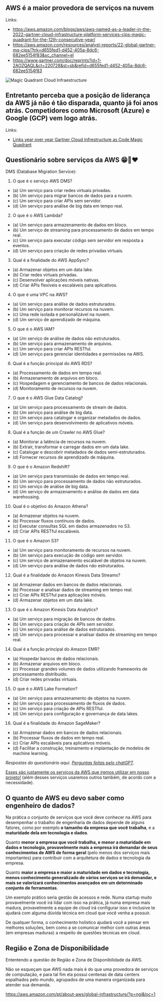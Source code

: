 
## AWS é a maior provedora de serviços na nuvem

Links:
- https://aws.amazon.com/blogs/aws/aws-named-as-a-leader-in-the-2022-gartner-cloud-infrastructure-platform-services-cips-magic-quadrant-for-the-12th-consecutive-year/
- https://aws.amazon.com/resources/analyst-reports/22-global-gartner-mq-cips/?trk=d655fed1-d452-405a-8dc6-682ee5154f83&sc_channel=el
- https://www.gartner.com/doc/reprints?id=1-2AOZQAQL&ct=220728&st=sb&refid=d655fed1-d452-405a-8dc6-682ee5154f83

![Magic Quadrant Cloud Infraestructure](./The-Magic-Quadrant-for-cloud-infrastructure-and-platform-services-shows-eight-providers-placed-in-either-the-Leaders%2C-Challengers%2C-Visionaries-or-Niche-Players-quadrant%2C-as-of-June-2022--Providers-are-positioned-based-on-ability-to-execute-.png)

## Entretanto perceba que a posição de liderança da AWS já não é tão disparada, quanto já foi anos atrás. Competidores como Microsoft (Azure) e Google (GCP) vem logo atrás.

Links:
- [Links year over year Gartner Cloud Infrestructure as Code Magic Quadrant](./Gartner%20Cloud%20Infraestructure%20as%20Code/)

## Questionário sobre serviços da AWS 😁🎉❤️

DMS (Database Migration Service):

1. O que é o serviço AWS DMS?

- (a) Um serviço para criar redes virtuais privadas.
- (b) Um serviço para migrar bancos de dados para a nuvem.
- (c) Um serviço para criar APIs sem servidor.
- (d) Um serviço para análise de big data em tempo real.

2. O que é o AWS Lambda?
- (a) Um serviço para armazenamento de dados em bloco.
- (b) Um serviço de streaming para processamento de dados em tempo real.
- (c) Um serviço para executar código sem servidor em resposta a eventos.
- (d) Um serviço para criação de redes privadas virtuais.

3. Qual é a finalidade do AWS AppSync?
- (a) Armazenar objetos em um data lake.
- (b) Criar redes virtuais privadas.
- (c) Desenvolver aplicações móveis nativas.
- (d) Criar APIs flexíveis e escaláveis para aplicativos.

4. O que é uma VPC na AWS?
- (a) Um serviço para análise de dados estruturados.
- (b) Um serviço para monitorar recursos na nuvem.
- (c) Uma rede isolada e personalizável na nuvem.
- (d) Um serviço de aprendizado de máquina.

5. O que é o AWS IAM?
- (a) Um serviço de análise de dados não estruturados.
- (b) Um serviço para armazenamento de arquivos.
- (c) Um serviço para criar APIs RESTful.
- (d) Um serviço para gerenciar identidades e permissões na AWS.

6. Qual é a função principal do AWS RDS?
- (a) Processamento de dados em tempo real.
- (b) Armazenamento de arquivos em bloco.
- (c) Hospedagem e gerenciamento de bancos de dados relacionais.
- (d) Monitoramento de recursos na nuvem.

7. O que é o AWS Glue Data Catalog?
- (a) Um serviço para processamento de stream de dados.
- (b) Um serviço para análise de big data.
- (c) Um serviço para catalogar e organizar metadados de dados.
- (d) Um serviço para desenvolvimento de aplicativos móveis.

8. Qual é a função de um Crawler no AWS Glue?
- (a) Monitorar a latência de recursos na nuvem.
- (b) Extrair, transformar e carregar dados em um data lake.
- (c) Catalogar e descobrir metadados de dados semi-estruturados.
- (d) Fornecer recursos de aprendizado de máquina.

9. O que é o Amazon Redshift?
- (a) Um serviço para transmissão de dados em tempo real.
- (b) Um serviço para processamento de dados não estruturados.
- (c) Um serviço de análise de big data.
- (d) Um serviço de armazenamento e análise de dados em data warehousing.

10. Qual é o objetivo do Amazon Athena?
- (a) Armazenar objetos na nuvem.
- (b) Processar fluxos contínuos de dados.
- (c) Executar consultas SQL em dados armazenados no S3.
- (d) Criar APIs RESTful escaláveis.

11.  O que é o Amazon S3?
- (a) Um serviço para monitoramento de recursos na nuvem.
- (b) Um serviço para execução de código sem servidor.
- (c) Um serviço de armazenamento escalável de objetos na nuvem.
- (d) Um serviço para análise de dados não estruturados.

12.  Qual é a finalidade do Amazon Kinesis Data Streams?
- (a) Armazenar dados em bancos de dados relacionais.
- (b) Processar e analisar dados de streaming em tempo real.
- (c) Criar APIs RESTful para aplicações móveis.
- (d) Armazenar objetos em um data lake.


13.  O que é o Amazon Kinesis Data Analytics?
- (a) Um serviço para migração de bancos de dados.
- (b) Um serviço para criação de APIs sem servidor.
- (c) Um serviço para análise de dados estruturados.
- (d) Um serviço para processar e analisar dados de streaming em tempo real.


14.  Qual é a função principal do Amazon EMR?
- (a) Hospedar bancos de dados relacionais.
- (b) Armazenar arquivos em bloco.
- (c) Processar grandes volumes de dados utilizando frameworks de processamento distribuído.
- (d) Criar redes privadas virtuais.

15.  O que é o AWS Lake Formation?
- (a) Um serviço para armazenamento de objetos na nuvem.
- (b) Um serviço para processamento de fluxos de dados.
- (c) Um serviço para criação de APIs RESTful.
- (d) Um serviço para configuração e governança de data lakes.

16.  Qual é a finalidade do Amazon SageMaker?
- (a) Armazenar dados em bancos de dados relacionais.
- (b) Processar fluxos de dados em tempo real.
- (c) Criar APIs escaláveis para aplicativos móveis.
- (d) Facilitar a construção, treinamento e implantação de modelos de machine learning.

_Respostas do questionário aqui. [Perguntas feitas pelo chatGPT](https://chat.openai.com/share/e0784cf5-72a8-4feb-b3a6-459b0b2d2113)._

[Esses são justamente os serviços da AWS que iremos utilizar em nosso projeto!](/Projeto.png) (além desses serviços usaremos outros também, de acordo com a necessidade).

## O quanto de AWS eu devo saber como engenheiro de dados?

Na prática o conjunto de serviços que você deve conhecer na AWS para desempenhar o trabalho de engenharia de dados depende de alguns fatores, como por exemplo **o tamanho da empresa que você trabalha**, e a **maturidade dela em tecnologia e dados**.

Quanto **menor a empresa que você trabalha, e menor a maturidade em dados e tecnologia, provavelmente mais a empresa irá demandar de seus conhecimentos de AWS de forma geral** (pelo menos dos serviços mais importantes) para contribuir com a arquitetura de dados e tecnologia da empresa.

Quanto **maior a empresa e maior a maturidade em dados e tecnologia, menos conhecimento generalizado de vários serviços se irá demandar, e mais se valorizará conhecimentos avançados em um determinado conjunto de ferramentas**.

Um exemplo prático seria gestão de acessos e rede. Numa startup muito provavelmente você irá lidar com isso na prática, já numa empresa mais madura, provavelmente a equipe de cloud irá configurar isso e inclusive te ajudará com alguma dúvida técnica em cloud que você venha a possuir.

De qualquer forma, o conhecimento holístico ajudará você a pensar em melhores soluções, bem como a se comunicar melhor com outras áreas (em empresas maduras) a respeito de questões técnicas em cloud.

## Região e Zona de Disponibilidade

Ententendo a questão de Região e Zona de Disponibilidade da AWS.

Não se esqueçam que AWS nada mais é do que uma provedora de serviços de computação, e para tal fim ela possui centenas de data centers espalhados pelo mundo, agrupados de uma maneira organizada para atender sua demanda.

https://aws.amazon.com/pt/about-aws/global-infrastructure/?p=ngi&loc=1

